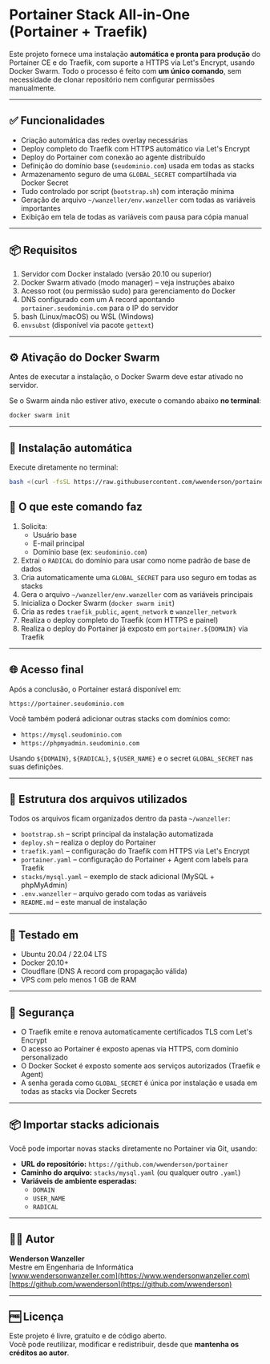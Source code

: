 # Portainer Stack All-in-One (Portainer + Traefik)

Este projeto fornece uma instalação **automática e pronta para produção** do Portainer CE e do Traefik, com suporte a HTTPS via Let's Encrypt, usando Docker Swarm. Todo o processo é feito com **um único comando**, sem necessidade de clonar repositório nem configurar permissões manualmente.

---

## ✅ Funcionalidades

- Criação automática das redes overlay necessárias
- Deploy completo do Traefik com HTTPS automático via Let's Encrypt
- Deploy do Portainer com conexão ao agente distribuído
- Definição do domínio base (`seudominio.com`) usada em todas as stacks
- Armazenamento seguro de uma `GLOBAL_SECRET` compartilhada via Docker Secret
- Tudo controlado por script (`bootstrap.sh`) com interação mínima
- Geração de arquivo `~/wanzeller/env.wanzeller` com todas as variáveis importantes
- Exibição em tela de todas as variáveis com pausa para cópia manual

---

## 📦 Requisitos

1. Servidor com Docker instalado (versão 20.10 ou superior)
2. Docker Swarm ativado (modo manager) – veja instruções abaixo
3. Acesso root (ou permissão sudo) para gerenciamento do Docker
4. DNS configurado com um A record apontando `portainer.seudominio.com` para o IP do servidor
5. bash (Linux/macOS) ou WSL (Windows)
6. `envsubst` (disponível via pacote `gettext`)

---

## ⚙️ Ativação do Docker Swarm

Antes de executar a instalação, o Docker Swarm deve estar ativado no servidor.

Se o Swarm ainda não estiver ativo, execute o comando abaixo **no terminal**:

```bash
docker swarm init
```

---

## 🚀 Instalação automática

Execute diretamente no terminal:

```bash
bash <(curl -fsSL https://raw.githubusercontent.com/wwenderson/portainer/main/bootstrap.sh)
```

## 🧭 O que este comando faz

1. Solicita:
   - Usuário base
   - E-mail principal
   - Domínio base (ex: `seudominio.com`)
2. Extrai o `RADICAL` do domínio para usar como nome padrão de base de dados
3. Cria automaticamente uma `GLOBAL_SECRET` para uso seguro em todas as stacks
4. Gera o arquivo `~/wanzeller/env.wanzeller` com as variáveis principais
5. Inicializa o Docker Swarm (`docker swarm init`)
6. Cria as redes `traefik_public`, `agent_network` e `wanzeller_network`
7. Realiza o deploy completo do Traefik (com HTTPS e painel)
8. Realiza o deploy do Portainer já exposto em `portainer.${DOMAIN}` via Traefik

---

## 🌐 Acesso final

Após a conclusão, o Portainer estará disponível em:

```
https://portainer.seudominio.com
```

Você também poderá adicionar outras stacks com domínios como:

- `https://mysql.seudominio.com`
- `https://phpmyadmin.seudominio.com`

Usando `${DOMAIN}`, `${RADICAL}`, `${USER_NAME}` e o secret `GLOBAL_SECRET` nas suas definições.

---

## 📁 Estrutura dos arquivos utilizados
Todos os arquivos ficam organizados dentro da pasta `~/wanzeller`:

- `bootstrap.sh` – script principal da instalação automatizada
- `deploy.sh` – realiza o deploy do Portainer
- `traefik.yaml` – configuração do Traefik com HTTPS via Let's Encrypt
- `portainer.yaml` – configuração do Portainer + Agent com labels para Traefik
- `stacks/mysql.yaml` – exemplo de stack adicional (MySQL + phpMyAdmin)
- `.env.wanzeller` – arquivo gerado com todas as variáveis
- `README.md` – este manual de instalação

---

## 🧪 Testado em

- Ubuntu 20.04 / 22.04 LTS
- Docker 20.10+
- Cloudflare (DNS A record com propagação válida)
- VPS com pelo menos 1 GB de RAM

---

## 🔐 Segurança

- O Traefik emite e renova automaticamente certificados TLS com Let's Encrypt
- O acesso ao Portainer é exposto apenas via HTTPS, com domínio personalizado
- O Docker Socket é exposto somente aos serviços autorizados (Traefik e Agent)
- A senha gerada como `GLOBAL_SECRET` é única por instalação e usada em todas as stacks via Docker Secrets

---

## 📦 Importar stacks adicionais

Você pode importar novas stacks diretamente no Portainer via Git, usando:

- **URL do repositório:** `https://github.com/wwenderson/portainer`
- **Caminho do arquivo:** `stacks/mysql.yaml` (ou qualquer outro `.yaml`)
- **Variáveis de ambiente esperadas:**
  - `DOMAIN`
  - `USER_NAME`
  - `RADICAL`

---

## 👨‍💻 Autor

**Wenderson Wanzeller**  
Mestre em Engenharia de Informática  
[www.wendersonwanzeller.com](https://www.wendersonwanzeller.com)  
[https://github.com/wwenderson](https://github.com/wwenderson)

---

## 🆓 Licença

Este projeto é livre, gratuito e de código aberto.  
Você pode reutilizar, modificar e redistribuir, desde que **mantenha os créditos ao autor**.
